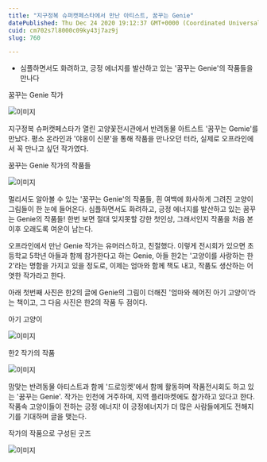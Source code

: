 ```yaml
---
title: "지구정복 슈퍼캣페스타에서 만난 아티스트, 꿈꾸는 Genie"
datePublished: Thu Dec 24 2020 19:12:37 GMT+0000 (Coordinated Universal Time)
cuid: cm702s7l8000c09ky43j7az9j
slug: 760

---
```



- 심플하면서도 화려하고, 긍정 에너지를 발산하고 있는 '꿈꾸는 Genie'의 작품들을 만나다

꿈꾸는 Genie 작가

![이미지](https://cdn.hashnode.com/res/hashnode/image/upload/v1739253750995/389ba478-ea32-445a-9535-f841ea6b5f0a.jpeg)

지구정복 슈퍼캣페스타가 열린 고양꽃전시관에서 반려동물 아트스트 '꿈꾸는 Gemie'를 만났다. 평소 온라인과 '야옹이 신문'을 통해 작품을 만나오던 터라, 실제로 오프라인에서 꼭 만나고 싶던 작가였다.

꿈꾸는 Genie 작가의 작품들

![이미지](https://cdn.hashnode.com/res/hashnode/image/upload/v1739253753064/7a58c326-4760-449e-b4a7-6f96a37111f5.jpeg)

멀리서도 알아볼 수 있는 '꿈꾸는 Genie'의 작품들, 흰 여백에 화사하게 그려진 고양이 그림들이 한 눈에 들어온다. 심플하면서도 화려하고, 긍정 에너지를 발산하고 있는 꿈꾸는 Genie의 작품들! 한번 보면 절대 잊지못할 강한 첫인상, 그래서인지 작품을 처음 본 이후 오래도록 여운이 남는다.

오프라인에서 만난 Genie 작가는 유머러스하고, 친절했다. 이렇게 전시회가 있으면 초등학교 5학년 아들과 함께 참가한다고 하는 Genie, 아들 한2는 '고양이를 사랑하는 한2'라는 명함을 가지고 있을 정도로, 이제는 엄마와 함께 책도 내고, 작품도 생산하는 어엿한 작가라고 한다.

아래 첫번째 사진은 한2의 글에 Genie의 그림이 더해진 '엄마와 헤어진 아기 고양이'라는 책이고, 그 다음 사진은 한2의 작품 두 점이다.

아기 고양이

![이미지](https://cdn.hashnode.com/res/hashnode/image/upload/v1739253755150/797ad1d9-8810-4b4b-9f70-9dc0c3225a8d.jpeg)

한2 작가의 작품

![이미지](https://cdn.hashnode.com/res/hashnode/image/upload/v1739253757524/44a598c7-5a51-4787-a170-672b54d37ba4.jpeg)

맘맞는 반려동물 아티스트과 함께 '드로잉켓'에서 함께 활동하며 작품전시회도 하고 있는 '꿈꾸는 Genie'. 작가는 인천에 거주하며, 지역 플리마켓에도 참가하고 있다고 한다. 작품속 고양이들이 전하는 긍정 에너지! 이 긍정에너지가 더 많은 사람들에게도 전해지기를 기대하며 글을 맺는다.

작가의 작품으로 구성된 굿즈

![이미지](https://cdn.hashnode.com/res/hashnode/image/upload/v1739253760353/b7b92ff8-adbc-4776-b926-f5456f80d5fe.jpeg)